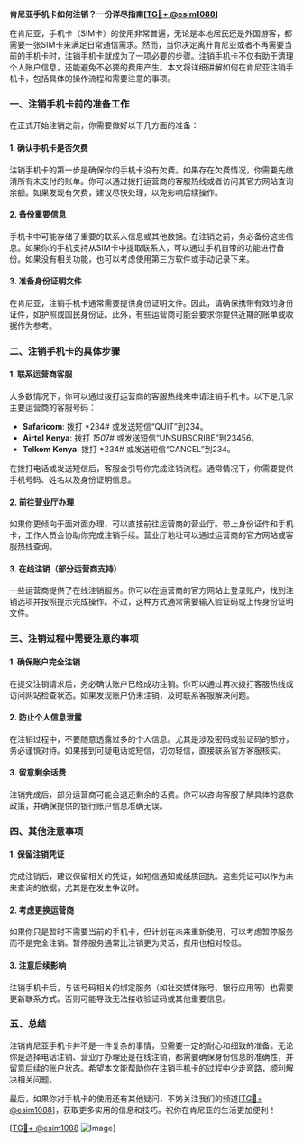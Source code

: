 **肯尼亚手机卡如何注销？一份详尽指南[[TG💪+ @esim1088](https://t.me/s/esim1088)]**

在肯尼亚，手机卡（SIM卡）的使用非常普遍，无论是本地居民还是外国游客，都需要一张SIM卡来满足日常通信需求。然而，当你决定离开肯尼亚或者不再需要当前的手机卡时，注销手机卡就成为了一项必要的步骤。注销手机卡不仅有助于清理个人账户信息，还能避免不必要的费用产生。本文将详细讲解如何在肯尼亚注销手机卡，包括具体的操作流程和需要注意的事项。

### 一、注销手机卡前的准备工作

在正式开始注销之前，你需要做好以下几方面的准备：

#### 1. 确认手机卡是否欠费
注销手机卡的第一步是确保你的手机卡没有欠费。如果存在欠费情况，你需要先缴清所有未支付的账单。你可以通过拨打运营商的客服热线或者访问其官方网站查询余额。如果发现有欠费，建议尽快处理，以免影响后续操作。

#### 2. 备份重要信息
手机卡中可能存储了重要的联系人信息或其他数据。在注销之前，务必备份这些信息。如果你的手机支持从SIM卡中提取联系人，可以通过手机自带的功能进行备份。如果没有相关功能，也可以考虑使用第三方软件或手动记录下来。

#### 3. 准备身份证明文件
在肯尼亚，注销手机卡通常需要提供身份证明文件。因此，请确保携带有效的身份证件，如护照或国民身份证。此外，有些运营商可能会要求你提供近期的账单或收据作为参考。

### 二、注销手机卡的具体步骤

#### 1. 联系运营商客服
大多数情况下，你可以通过拨打运营商的客服热线来申请注销手机卡。以下是几家主要运营商的客服号码：
- **Safaricom**: 拨打 *234# 或发送短信“QUIT”到234。
- **Airtel Kenya**: 拨打 *150*7# 或发送短信“UNSUBSCRIBE”到23456。
- **Telkom Kenya**: 拨打 *234# 或发送短信“CANCEL”到234。

在拨打电话或发送短信后，客服会引导你完成注销流程。通常情况下，你需要提供手机号码、姓名以及身份证明信息。

#### 2. 前往营业厅办理
如果你更倾向于面对面办理，可以直接前往运营商的营业厅。带上身份证件和手机卡，工作人员会协助你完成注销手续。营业厅地址可以通过运营商的官方网站或客服热线查询。

#### 3. 在线注销（部分运营商支持）
一些运营商提供了在线注销服务。你可以在运营商的官方网站上登录账户，找到注销选项并按照提示完成操作。不过，这种方式通常需要输入验证码或上传身份证明文件。

### 三、注销过程中需要注意的事项

#### 1. 确保账户完全注销
在提交注销请求后，务必确认账户已经成功注销。你可以通过再次拨打客服热线或访问网站检查状态。如果发现账户仍未注销，及时联系客服解决问题。

#### 2. 防止个人信息泄露
在注销过程中，不要随意透露过多的个人信息。尤其是涉及密码或验证码的部分，务必谨慎对待。如果接到可疑电话或短信，切勿轻信，直接联系官方客服核实。

#### 3. 留意剩余话费
注销完成后，部分运营商可能会退还剩余的话费。你可以咨询客服了解具体的退款政策，并确保提供的银行账户信息准确无误。

### 四、其他注意事项

#### 1. 保留注销凭证
完成注销后，建议保留相关的凭证，如短信通知或纸质回执。这些凭证可以作为未来查询的依据，尤其是在发生争议时。

#### 2. 考虑更换运营商
如果你只是暂时不需要当前的手机卡，但计划在未来重新使用，可以考虑暂停服务而不是完全注销。暂停服务通常比注销更为灵活，费用也相对较低。

#### 3. 注意后续影响
注销手机卡后，与该号码相关的绑定服务（如社交媒体账号、银行应用等）也需要更新联系方式。否则可能导致无法接收验证码或其他重要信息。

### 五、总结

注销肯尼亚手机卡并不是一件复杂的事情，但需要一定的耐心和细致的准备。无论你是选择电话注销、营业厅办理还是在线注销，都需要确保身份信息的准确性，并留意后续的账户状态。希望本文能帮助你在注销手机卡的过程中少走弯路，顺利解决相关问题。

最后，如果你对手机卡的使用还有其他疑问，不妨关注我们的频道[[TG💪+ @esim1088](https://t.me/s/esim1088)]，获取更多实用的信息和技巧。祝你在肯尼亚的生活更加便利！

[[TG💪+ @esim1088](https://t.me/s/esim1088) ![Image](https://i.postimg.cc/4NQfJmqS/Snipaste-2025-05-13-00-14-12.png)]